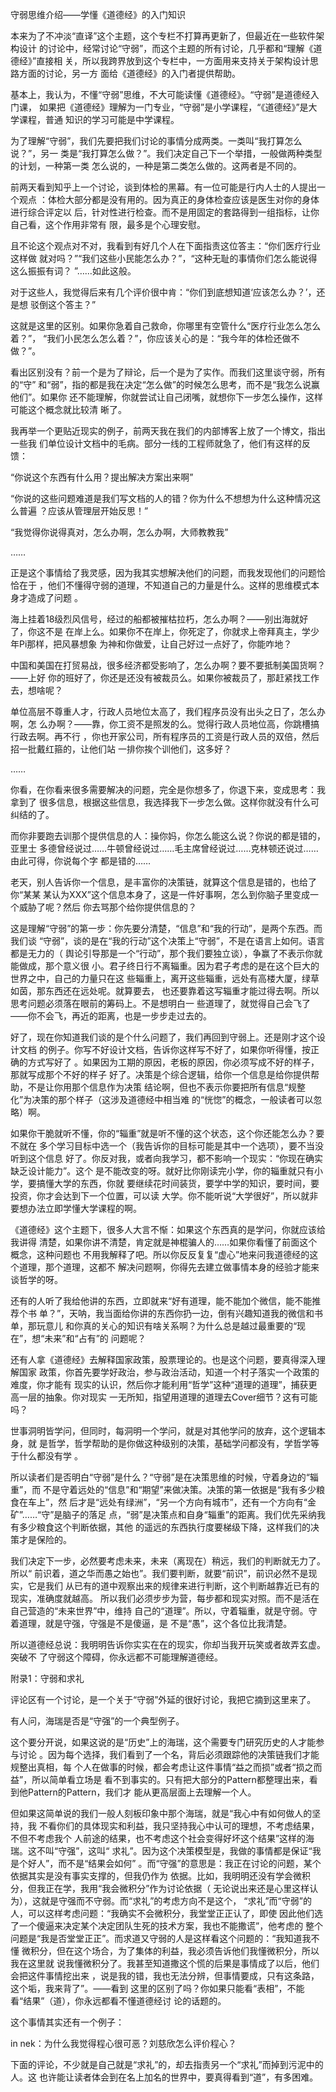     
守弱思维介绍——学懂《道德经》的入门知识

本来为了不冲淡“直译”这个主题，这个专栏不打算再更新了，但最近在一些软件架构设计
的讨论中，经常讨论“守弱”，而这个主题的所有讨论，几乎都和“理解《道德经》”直接相
关，所以我跨界放到这个专栏中，一方面用来支持关于架构设计思路方面的讨论，另一方
面给《道德经》的入门者提供帮助。

基本上，我认为，不懂“守弱”思维，不大可能读懂《道德经》。“守弱”是道德经入门课，
如果把《道德经》理解为一门专业，“守弱”是小学课程，“《道德经》”是大学课程，普通
知识的学习可能是中学课程。

为了理解“守弱”，我们先要把我们讨论的事情分成两类。一类叫“我打算怎么说？”，另一
类是“我打算怎么做？”。我们决定自己下一个举措，一般做两种类型的计划，一种第一类
怎么说的，一种是第二类怎么做的。这两者是不同的。

前两天看到知乎上一个讨论，谈到体检的黑幕。有一位可能是行内人士的人提出一个观点
：体检大部分都是没有用的。因为真正的身体检查应该是医生对你的身体进行综合评定以
后，针对性进行检查。而不是用固定的套路得到一组指标，让你自己看，这个作用非常有
限，最多是个心理安慰。

且不论这个观点对不对，我看到有好几个人在下面指责这位答主：“你们医疗行业这样做
就对吗？”“我们这些小民能怎么办？”，“这种无耻的事情你们怎么能说得这么振振有词？
”……如此这般。

对于这些人，我觉得后来有几个评价很中肯：“你们到底想知道‘应该怎么办？’，还是想
驳倒这个答主？”

这就是这里的区别。如果你急着自己救命，你哪里有空管什么“医疗行业怎么怎么着？”，
“我们小民怎么怎么着？”，你应该关心的是：“我今年的体检还做不做？”。

看出区别没有？前一个是为了辩论，后一个是为了实作。而我们这里谈守弱，所有的“守”
和“弱”，指的都是我在决定“怎么做”的时候怎么思考，而不是“我怎么说赢他们”。如果你
还不能理解，你就尝试让自己闭嘴，就想你下一步怎么操作，这样可能这个概念就比较清
晰了。
  
我再举一个更贴近现实的例子，前两天我在我们的内部博客上放了一个博文，指出一些我
们单位设计文档中的毛病。部分一线的工程师就急了，他们有这样的反馈：

“你说这个东西有什么用？提出解决方案出来啊”

“你说的这些问题难道是我们写文档的人的错？你为什么不想想为什么这种情况这么普遍
？应该从管理层开始反思！”

“我觉得你说得真对，怎么办啊，怎么办啊，大师教教我”

……

正是这个事情给了我灵感，因为我其实想解决他们的问题，而我发现他们的问题恰恰在于
，他们不懂得守弱的道理，不知道自己的力量是什么。这样的思维模式本身才造成了问题
。

海上挂着18级烈风信号，经过的船都被摧枯拉朽，怎么办啊？——别出海就好了，你这不是
在岸上么。如果你不在岸上，你死定了，你就求上帝拜真主，学少年Pi那样，把风暴想象
为神和你做爱，让自己好过一点好了，你能咋地？

中国和美国在打贸易战，很多经济都受影响了，怎么办啊？要不要抵制美国货啊？——上好
你的班好了，你还是还没有被裁员么。如果你被裁员了，那赶紧找工作去，想啥呢？

单位高层不尊重人才，行政人员地位太高了，我们程序员没有出头之日了，怎么办啊，怎
么办啊？——靠，你工资不是照发的么。觉得行政人员地位高，你跳槽搞行政去啊。再不行
，你也开家公司，所有程序员的工资是行政人员的双倍，然后招一批戴红箍的，让他们站
一排你挨个训他们，这多好？

……

你看，在你看来很多需要解决的问题，完全是你想多了，你退下来，变成思考：我拿到了
很多信息，根据这些信息，我选择我下一步怎么做。这样你就没有什么可纠结的了。

而你非要跑去训那个提供信息的人：操你妈，你怎么能这么说？你说的都是错的，亚里士
多德曾经说过……牛顿曾经说过……毛主席曾经说过……克林顿还说过……由此可得，你说每个字
都是错的……

老天，别人告诉你一个信息，是丰富你的决策链，就算这个信息是错的，也给了你“某某
某认为XXX”这个信息本身了，这是一件好事啊，怎么到你脑子里变成一个威胁了呢？然后
你去骂那个给你提供信息的？

这是理解“守弱”的第一步：你先要分清楚，“信息”和“我的行动”，是两个东西。而我们谈
“守弱”，谈的是在“我的行动”这个决策上“守弱”，不是在语言上如何。语言都是无力的（
舆论引导那是一个“行动”，那个我们要独立谈），争赢了不表示你就能做成，那个意义很
小。君子终日行不离辎重。因为君子考虑的是在这个巨大的世界之中，自己的力量只在这
些辎重上，离开这些辎重，远处有高楼大厦，绿草如茵，那东西还在远处呢。就算要去，
也还要靠着这写辎重才能过得去啊。所以思考问题必须落在眼前的筹码上。不是想明白一
些道理了，就觉得自己会飞了——你不会飞，再近的距离，也是一步步走过去的。

好了，现在你知道我们谈的是个什么问题了，我们再回到守弱上。还是刚才这个设计文档
的例子。你写不好设计文档，告诉你这样写不好了，如果你听得懂，按正确的方式写好了
。如果因为工期的原因，老板的原因，你必须写成不好的样子，那就写成那个不好的样子
好了。决策是个综合逻辑，给你一个信息是给你提供帮助，不是让你用那个信息作为决策
结论啊，但也不表示你要把所有信息“规整化”为决策的那个样子（这涉及道德经中相当难
的“恍惚”的概念，一般读者可以忽略）啊。

如果你干脆就听不懂，你的“辎重”就是听不懂的这个状态，这个你还能怎么办？要不就在
多个学习目标中选一个（我告诉你的目标可能是其中一个选项），要不当没听到这个信息
好了。你反对我，或者向我学习，都不影响一个现实：“你现在确实缺乏设计能力”。这个
是不能改变的呀。就好比你刚读完小学，你的辎重就只有小学，要搞懂大学的东西，你就
要继续花时间装货，要学中学的知识，要时间，要投资，你才会达到下一个位置，可以读
大学。你不能听说“大学很好”，所以就非要想办法立即学懂大学课程的啊。

《道德经》这个主题下，很多人大言不惭：如果这个东西真的是学问，你就应该给我讲得
清楚，如果你讲不清楚，肯定就是神棍骗人的……如果你看懂了前面这个概念，这种问题也
不用我解释了吧。所以你反反复复“虚心”地来问我道德经的这个道理，那个道理，这都不
解决问题啊，你得先去建立做事情本身的经验才能来谈哲学的呀。

还有的人听了我给他讲的东西，立即就来“好有道理，能不能加个微信，能不能推荐个书
单？”，天呐，我当面给你讲的东西你扔一边，倒有兴趣知道我的微信和书单，那玩意儿
和你真的关心的知识有啥关系啊？为什么总是越过最重要的“现在”，想“未来”和“占有”的
问题呢？

还有人拿《道德经》去解释国家政策，股票理论的。也是这个问题，要真得深入理解国家
政策，你首先要学好政治，参与政治活动，知道一个村子落实一个政策的难度，你才能有
现实的认识，然后你才能利用“哲学”这种“道理的道理”，捕获更高一层的抽象。你对现实
一无所知，指望用道理的道理去Cover细节？这有可能吗？

世事洞明皆学问，但同时，每洞明一个学问，就是对其他学问的放弃，这个逻辑本身，就
是哲学，哲学帮助的是你做这种级别的决策，基础学问都没有，学哲学等于什么都没有学
。

所以读者们是否明白“守弱”是什么？“守弱”是在决策思维的时候，守着身边的“辎重”，而
不是守着远处的“信息”和“期望”来做决策。决策的第一依据是“我有多少粮食在车上”，然
后才是“远处有绿洲”，“另一个方向有城市”，还有一个方向有“金矿”……“守”是脑子的落足
点，“弱”是决策点和自身“辎重”的距离。我们优先采纳我有多少粮食这个判断依据，其他
的遥远的东西执行度要梯级下降，这样我们的决策才是保险的。

我们决定下一步，必然要考虑未来，未来（离现在）稍远，我们的判断就无力了。所以“
前识着，道之华而愚之始也”。我们要判断，就要“前识”，前识必然不是现实，它是我们
从已有的道中观察出来的规律来进行判断，这个判断越靠近已有的现实，准确度就越高。
所以我们必须步步为营，每步都和现实对照。而不是活在自己营造的“未来世界”中，维持
自己的“道理”。所以，守着辎重，就是守弱。守着道理，就是守强，守强是不是傻逼，是
不是“愚”，这个各位比我清楚。

所以道德经总说：我明明告诉你实实在在的现实，你却当我开玩笑或者故弄玄虚。突破不
了守弱这个障碍，你永远都不可能理解道德经。
  
附录1：守弱和求礼

评论区有一个讨论，是一个关于“守弱”外延的很好讨论，我把它摘到这里来了。

有人问，海瑞是否是“守强”的一个典型例子。

这个要分开说，如果这说的是“历史”上的海瑞，这个需要专门研究历史的人才能参与讨论
。因为每个选择，我们看到了一个名，背后必须跟踪他的决策链我们才能规整出真相，每
个人在做事的时候，都会考虑让这件事情“益之而损”或者“损之而益”，所以简单看立场是
看不到事实的。只有把大部分的Pattern都整理出来，看到他Pattern的Pattern，我们才
能从更高层面上去理解一个人。

但如果这简单说的我们一般人刻板印象中那个海瑞，就是“我心中有如何做人的坚持，我
不看你们的具体现实和利益，我只坚持我心中认可的理想，不考虑结果，不但不考虑我个
人前途的结果，也不考虑这个社会变得好坏这个结果”这样的海瑞。这不叫“守强”，这叫“
求礼”。因为这个决策模型是，我做的事情都是保证“我是个好人”，而不是“结果会如何”
。而“守强”的意思是：我正在讨论的问题，某个依据其实是没有事实支撑的，但我仍作为
依据。比如，我明明还没有学会微积分，但我正在学，我用“我会微积分”作为讨论依据（
无论说出来还是心里这样认为），这就是守强而不守弱。而“求礼”的考虑方向不是这个，
“求礼”而“守弱”的人，可以这样考虑问题：“我确实不会微积分，我堂堂正正认了，即使
因此他们选了一个傻逼来决定某个决定团队生死的技术方案，我也不能撒谎”，他考虑的
整个问题是“我是否堂堂正正”。而求道又守弱的人是这样看这个问题的：“我知道我不懂
微积分，但在这个场合，为了集体的利益，我必须告诉他们我懂微积分，所以我在这里就
说我懂微积分了。我甚至知道撒这个慌的后果是事情成了以后，他们会把这件事情挖出来
，说是我的错，我也无法分辨，但事情要成，只有这条路，这个垢，我来背了”。——看到
这里的区别了吗？你如果只能看“表相”，不能看“结果”（道），你永远都看不懂道德经讨
论的话题的。

这个事情其实还有一个例子：

  in nek：为什么我觉得程心很可恶？刘慈欣怎么评价程心？

下面的评论，不少就是自己就是“求礼”的，却去指责另一个“求礼”而掉到污泥中的人。这
也许能让读者体会到在名上加名的世界中，要真得看到“道”，有多困难。


